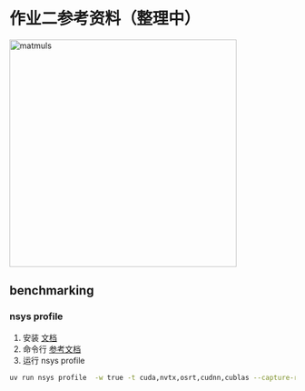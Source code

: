 # 作业二参考资料（整理中）


<img src="https://github.com/user-attachments/assets/c8370d37-f06e-40a3-a2c0-a034f3f6887d" alt="matmuls" width="400"/>


## benchmarking

### nsys profile
1. 安装 [文档](https://developer.nvidia.com/nsight-systems)
2. 命令行 [参考文档](https://docs.nvidia.com/nsight-systems/UserGuide/index.html)
3. 运行 nsys profile
``` sh
uv run nsys profile  -w true -t cuda,nvtx,osrt,cudnn,cublas --capture-range=none --cudabacktrace=true -x true -o result python benchmark.py
```
